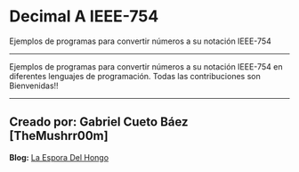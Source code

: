 # Decimal A IEEE-754
Ejemplos de programas para convertir números a su notación IEEE-754

***

Ejemplos de programas para convertir números a su notación IEEE-754 en diferentes lenguajes de programación.
Todas las contribuciones son Bienvenidas!!

* * *
## Creado por: Gabriel Cueto Báez **\[TheMushrr00m\]**
__Blog:__ [La Espora Del Hongo](http://www.laesporadelhongo.com "TheMushrr00m's blog")


